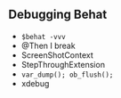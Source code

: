 ## Debugging Behat

* `$behat -vvv`
* @Then I break
* ScreenShotContext
* StepThroughExtension
* `var_dump(); ob_flush();`
* xdebug
